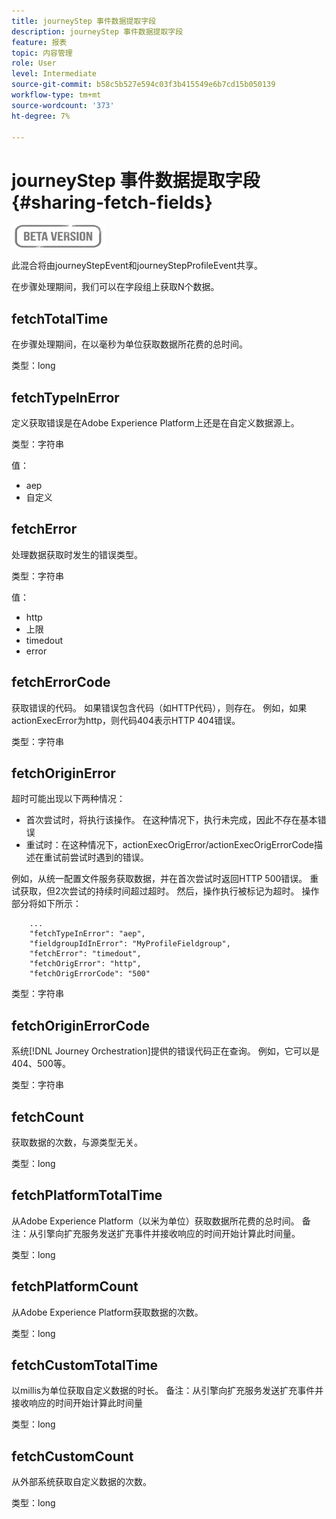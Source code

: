 ```yaml
---
title: journeyStep 事件数据提取字段
description: journeyStep 事件数据提取字段
feature: 报表
topic: 内容管理
role: User
level: Intermediate
source-git-commit: b58c5b527e594c03f3b415549e6b7cd15b050139
workflow-type: tm+mt
source-wordcount: '373'
ht-degree: 7%

---
```


# journeyStep 事件数据提取字段 {#sharing-fetch-fields}

![](../assets/do-not-localize/badge.png)

此混合将由journeyStepEvent和journeyStepProfileEvent共享。

在步骤处理期间，我们可以在字段组上获取N个数据。

## fetchTotalTime

在步骤处理期间，在以毫秒为单位获取数据所花费的总时间。

类型：long

## fetchTypeInError

定义获取错误是在Adobe Experience Platform上还是在自定义数据源上。

类型：字符串

值：
* aep
* 自定义

## fetchError

处理数据获取时发生的错误类型。

类型：字符串

值：
* http
* 上限
* timedout
* error

## fetchErrorCode

获取错误的代码。 如果错误包含代码（如HTTP代码），则存在。 例如，如果actionExecError为http，则代码404表示HTTP 404错误。

类型：字符串

## fetchOriginError

超时可能出现以下两种情况：

* 首次尝试时，将执行该操作。 在这种情况下，执行未完成，因此不存在基本错误
* 重试时：在这种情况下，actionExecOrigError/actionExecOrigErrorCode描述在重试前尝试时遇到的错误。

例如，从统一配置文件服务获取数据，并在首次尝试时返回HTTP 500错误。 重试获取，但2次尝试的持续时间超过超时。 然后，操作执行被标记为超时。 操作部分将如下所示：

```
    ...
    "fetchTypeInError": "aep",
    "fieldgroupIdInError": "MyProfileFieldgroup",
    "fetchError": "timedout",
    "fetchOrigError": "http",
    "fetchOrigErrorCode": "500"
```

类型：字符串

## fetchOriginErrorCode

系统[!DNL Journey Orchestration]提供的错误代码正在查询。 例如，它可以是404、500等。

类型：字符串

## fetchCount

获取数据的次数，与源类型无关。

类型：long

## fetchPlatformTotalTime

从Adobe Experience Platform（以米为单位）获取数据所花费的总时间。 备注：从引擎向扩充服务发送扩充事件并接收响应的时间开始计算此时间量。

类型：long

## fetchPlatformCount

从Adobe Experience Platform获取数据的次数。

类型：long

## fetchCustomTotalTime

以millis为单位获取自定义数据的时长。 备注：从引擎向扩充服务发送扩充事件并接收响应的时间开始计算此时间量

类型：long

## fetchCustomCount

从外部系统获取自定义数据的次数。

类型：long
